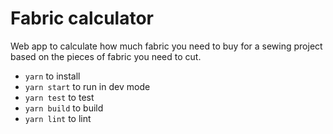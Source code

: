 Fabric calculator
====

Web app to calculate how much fabric you need to buy for a sewing project based on
the pieces of fabric you need to cut.

- `yarn` to install
- `yarn start` to run in dev mode
- `yarn test` to test
- `yarn build` to build
- `yarn lint` to lint
